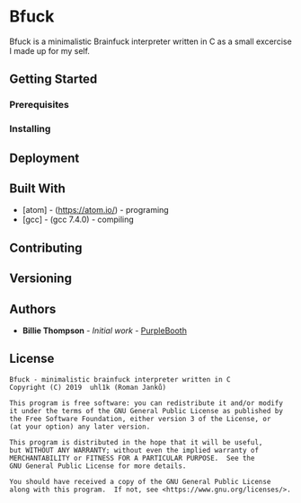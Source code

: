 # Bfuck

Bfuck is a minimalistic Brainfuck interpreter written in C as a small excercise
I made up for my self.

## Getting Started


### Prerequisites



### Installing



## Deployment



## Built With

* [atom] - (https://atom.io/) - programing
* [gcc] - (gcc 7.4.0) - compiling

## Contributing



## Versioning



## Authors

* **Billie Thompson** - *Initial work* - [PurpleBooth](https://github.com/PurpleBooth)

## License

```
Bfuck - minimalistic brainfuck interpreter written in C
Copyright (C) 2019  uhl1k (Roman Janků)

This program is free software: you can redistribute it and/or modify
it under the terms of the GNU General Public License as published by
the Free Software Foundation, either version 3 of the License, or
(at your option) any later version.

This program is distributed in the hope that it will be useful,
but WITHOUT ANY WARRANTY; without even the implied warranty of
MERCHANTABILITY or FITNESS FOR A PARTICULAR PURPOSE.  See the
GNU General Public License for more details.

You should have received a copy of the GNU General Public License
along with this program.  If not, see <https://www.gnu.org/licenses/>.
```

